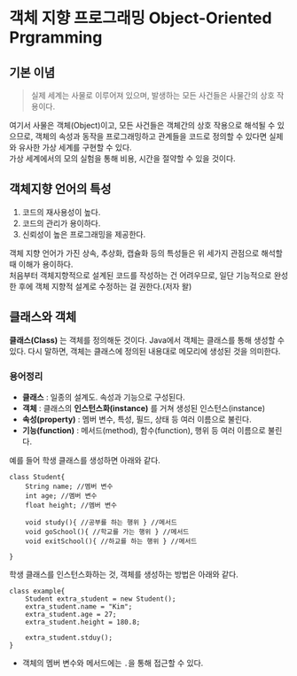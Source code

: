 # 객체 지향 프로그래밍 Object-Oriented Prgramming
## 기본 이념
>실제 세계는 사물로 이루어져 있으며, 발생하는 모든 사건들은 사물간의 상호 작용이다.

여기서 사물은 객체(Object)이고, 모든 사건들은 객체간의 상호 작용으로 해석될 수 있으므로, 객체의 속성과 동작을 프로그래밍하고 관계들을 코드로 정의할 수 있다면 실제와 유사한 가상 세계를 구현할 수 있다.</br>
가상 세계에서의 모의 실험을 통해 비용, 시간을 절약할 수 있을 것이다.

## 객체지향 언어의 특성
1. 코드의 재사용성이 높다.
2. 코드의 관리가 용이하다.
3. 신뢰성이 높은 프로그래밍을 제공한다.

객체 지향 언어가 가진 상속, 추상화, 캡슐화 등의 특성들은 위 세가지 관점으로 해석할 때 이해가 용이하다.</br>
처음부터 객체지향적으로 설계된 코드를 작성하는 건 어려우므로, 일단 기능적으로 완성한 후에 객체 지향적 설계로 수정하는 걸 권한다.(저자 왈)

## 클래스와 객체
**클래스(Class)** 는 객체를 정의해둔 것이다. Java에서 객체는 클래스를 통해 생성할 수 있다. 다시 말하면, 객체는 클래스에 정의된 내용대로 메모리에 생성된 것을 의미한다.</br>

### 용어정리 
- **클래스** : 일종의 설계도. 속성과 기능으로 구성된다.
- **객체** : 클래스의 **인스턴스화(instance)** 를 거쳐 생성된 인스턴스(instance)
- **속성(property)** : 멤버 변수, 특성, 필드, 상태 등 여러 이름으로 불린다.
- **기능(function)** : 메서드(method), 함수(function), 행위 등 여러 이름으로 불린다.

예를 들어 학생 클래스를 생성하면 아래와 같다.
```
class Student{
    String name; //멤버 변수
    int age; //멤버 변수
    float height; //멤버 변수
    
    void study(){ //공부를 하는 행위 } //메서드
    void goSchool(){ //학교를 가는 행위 } //메서드
    void exitSchool(){ //하교를 하는 행위 } //메서드

}
```

학생 클래스를 인스턴스화하는 것, 객체를 생성하는 방법은 아래와 같다.
```
class example{
    Student extra_student = new Student();
    extra_student.name = "Kim";
    extra_student.age = 27;
    extra_student.height = 180.8;

    extra_student.stduy();
}
```
- 객체의 멤버 변수와 메서드에는 `.`을 통해 접근할 수 있다.
